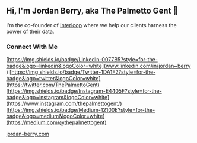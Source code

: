 ## Hi, I'm Jordan Berry, aka The Palmetto Gent 👋

I'm the co-founder of [Interloop](https://github.com/InterloopHQ) where we help our clients harness the power of their data. 

### Connect With Me

[https://img.shields.io/badge/LinkedIn-0077B5?style=for-the-badge&logo=linkedin&logoColor=white](www.linkedin.com/in/jordan~berry
)
[https://img.shields.io/badge/Twitter-1DA1F2?style=for-the-badge&logo=twitter&logoColor=white](https://twitter.com/ThePalmettoGent)
[https://img.shields.io/badge/Instagram-E4405F?style=for-the-badge&logo=instagram&logoColor=white] (https://www.instagram.com/thepalmettogent/)
[https://img.shields.io/badge/Medium-12100E?style=for-the-badge&logo=medium&logoColor=white](https://medium.com/@thepalmettogent)

[jordan-berry.com](https://jordan-berry.com)
